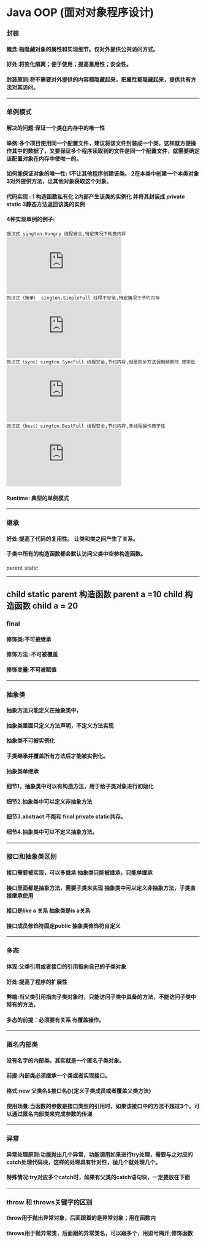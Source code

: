 # Java OOP (面对对象程序设计)
### 封装 
#### 概念:指隐藏对象的属性和实现细节。仅对外提供公共访问方式。
#### 好处:将变化隔离；便于使用；提高重用性；安全性。 
#### 封装原则:将不需要对外提供的内容都隐藏起来，把属性都隐藏起来，提供共有方法对其访问。
------
### 单例模式
#### 解决的问题:保证一个类在内存中的唯一性
#### 举例:多个项目使用同一个配置文件，建议将该文件封装成一个类，这样就方便操作其中的数据了，又要保证多个程序读取到的文件是同一个配置文件，就需要确定该配置对象在内存中使唯一的。
#### 如何能保证对象的唯一性: 1不让其他程序创建该类。 2在本类中创建一个本类对象 3对外提供方法，让其他对象获取这个对象。
#### 代码实现 : 1 构造函数私有化 2内部产生该类的实例化 并将其封装成 private static 3静态方法返回该类的实例
#### 4种实现单例的例子:
`饿汉式 sington.Hungry 线程安全,特定情况下耗费内存`
![实现代码](https://github.com/Qoiuy/Let-s-learn-Java/blob/master/Java_OOP/src/main/java/sington/Hungry.java)
</br>`饱汉式（简单） sington.SimpleFull 线程不安全,特定情况下节约内存`
![实现代码](https://github.com/Qoiuy/Let-s-learn-Java/blob/master/Java_OOP/src/main/java/sington/SimpleFull.java)
</br>`饱汉式（sync）sington.SyncFull 线程安全,节约内存,但是同步方法调用频繁时 效率低`
![实现代码](https://github.com/Qoiuy/Let-s-learn-Java/blob/master/Java_OOP/src/main/java/sington/SyncFull.java)
</br>`饱汉式（best）sington.BestFull 线程安全,节约内存,多线程操作原子性`
![实现代码](https://github.com/Qoiuy/Let-s-learn-Java/blob/master/Java_OOP/src/main/java/sington/BestFull.java)
#### Runtime: 典型的单例模式 
------

### 继承
#### 好处:提高了代码的复用性。 让类和类之间产生了关系。
#### 子类中所有的构造函数都会默认访问父类中空参构造函数。
parent static
****************
child static
parent 构造函数
parent a =10
child 构造函数
child a = 20
------

### final
#### 修饰类:不可被继承
#### 修饰方法 :不可被覆盖
#### 修饰变量:不可被赋值
------

### 抽象类
#### 抽象方法只能定义在抽象类中，
#### 抽象类里面只定义方法声明，不定义方法实现
#### 抽象类不可被实例化
#### 子类继承并覆盖所有方法后才能被实例化。
#### 抽象类单继承
#### 细节1，抽象类中可以有构造方法，用于给子类对象进行初始化
#### 细节2.抽象类中可以定义非抽象方法
#### 细节3.abstract 不能和 final private static共存。
#### 细节4.抽象类中可以不定义抽象方法。
------

### 接口和抽象类区别
#### 接口需要被实现，可以多继承 		抽象类只能被继承，只能单继承
#### 接口里面都是抽象方法，需要子类来实现  抽象类中可以定义非抽象方法，子类直接继承使用  
#### 接口是like a 关系 				抽象类是is a关系
#### 接口成员修饰符固定public 		抽象类修饰符自定义
------

### 多态
#### 体现:父类引用或者接口的引用指向自己的子类对象
#### 好处:提高了程序的扩展性
#### 弊端:当父类引用指向子类对象时，只能访问子类中具备的方法，不能访问子类中特有的方法，
#### 多态的前提：必须要有关系 有覆盖操作。
------

### 匿名内部类
#### 没有名字的内部类。其实就是一个匿名子类对象。
#### 前提:内部类必须继承一个类或者实现接口。
#### 格式:new 父类名&接口名(){定义子类成员或者覆盖父类方法}
#### 使用场景:当函数的参数是接口类型的引用时，如果该接口中的方法不超过3个。可以通过匿名内部类来完成参数的传递
------

### 异常
#### 异常处理原则:功能抛出几个异常，功能调用如果进行try处理，需要与之对应的catch处理代码块，这样的处理具有针对性，抛几个就处理几个。
#### 特殊情况:try对应多个catch时，如果有父类的catch语句块，一定要放在下面
------

### throw 和 throws关键字的区别
#### throw用于抛出异常对象，后面跟着的是异常对象；用在函数内
#### throws用于抛异常类，后面跟的异常类名，可以跟多个，用逗号隔开;修饰函数







